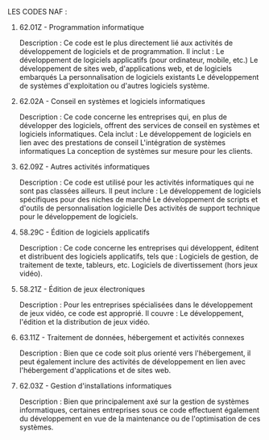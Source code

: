 LES CODES NAF :

1. 62.01Z - Programmation informatique

    Description : Ce code est le plus directement lié aux activités de développement de logiciels et de programmation. Il inclut :
        Le développement de logiciels applicatifs (pour ordinateur, mobile, etc.)
        Le développement de sites web, d'applications web, et de logiciels embarqués
        La personnalisation de logiciels existants
        Le développement de systèmes d'exploitation ou d'autres logiciels système.

2. 62.02A - Conseil en systèmes et logiciels informatiques

    Description : Ce code concerne les entreprises qui, en plus de développer des logiciels, offrent des services de conseil en systèmes et logiciels informatiques. Cela inclut :
        Le développement de logiciels en lien avec des prestations de conseil
        L'intégration de systèmes informatiques
        La conception de systèmes sur mesure pour les clients.

3. 62.09Z - Autres activités informatiques

    Description : Ce code est utilisé pour les activités informatiques qui ne sont pas classées ailleurs. Il peut inclure :
        Le développement de logiciels spécifiques pour des niches de marché
        Le développement de scripts et d'outils de personnalisation logicielle
        Des activités de support technique pour le développement de logiciels.

4. 58.29C - Édition de logiciels applicatifs

    Description : Ce code concerne les entreprises qui développent, éditent et distribuent des logiciels applicatifs, tels que :
        Logiciels de gestion, de traitement de texte, tableurs, etc.
        Logiciels de divertissement (hors jeux vidéo).

5. 58.21Z - Édition de jeux électroniques

    Description : Pour les entreprises spécialisées dans le développement de jeux vidéo, ce code est approprié. Il couvre :
        Le développement, l'édition et la distribution de jeux vidéo.

6. 63.11Z - Traitement de données, hébergement et activités connexes

    Description : Bien que ce code soit plus orienté vers l'hébergement, il peut également inclure des activités de développement en lien avec l'hébergement d'applications et de sites web.

7. 62.03Z - Gestion d'installations informatiques

    Description : Bien que principalement axé sur la gestion de systèmes informatiques, certaines entreprises sous ce code effectuent également du développement en vue de la maintenance ou de l'optimisation de ces systèmes.